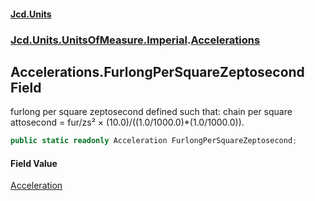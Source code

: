 #### [Jcd.Units](index.md 'index')
### [Jcd.Units.UnitsOfMeasure.Imperial](Jcd.Units.UnitsOfMeasure.Imperial.md 'Jcd.Units.UnitsOfMeasure.Imperial').[Accelerations](Accelerations.md 'Jcd.Units.UnitsOfMeasure.Imperial.Accelerations')

## Accelerations.FurlongPerSquareZeptosecond Field

furlong per square zeptosecond defined such that: chain per square attosecond = fur/zs² × (10.0)/((1.0/1000.0)*(1.0/1000.0)).

```csharp
public static readonly Acceleration FurlongPerSquareZeptosecond;
```

#### Field Value
[Acceleration](Acceleration.md 'Jcd.Units.UnitTypes.Acceleration')